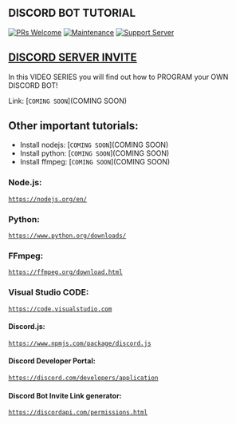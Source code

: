 ## DISCORD BOT TUTORIAL

[![PRs Welcome](https://img.shields.io/badge/PRs-welcome-brightgreen.svg?style=flat-square)](http://makeapullrequest.com)
[![Maintenance](https://img.shields.io/badge/Maintained%3F-yes-green.svg)](https://GitHub.com/HiroTechys/)
[![Support Server](https://img.shields.io/discord/822555368303230996.svg?label=&logo=discord&logoColor=ffffff&color=7389D8&labelColor=6A7EC2)](https://discord.gg/hmqh8ujDR5)

## [**DISCORD SERVER INVITE**](https://discord.gg/hmqh8ujDR5)

In this VIDEO SERIES you will find out how to PROGRAM your OWN DISCORD BOT!

Link: [```COMING SOON```](COMING SOON)

## Other important tutorials:
 - Install nodejs: [```COMING SOON```](COMING SOON)
 - Install python: [```COMING SOON```](COMING SOON)
 - Install ffmpeg: [```COMING SOON```](COMING SOON)


### Node.js:
[```https://nodejs.org/en/```](https://nodejs.org/en/)
### Python:
[```https://www.python.org/downloads/```](https://www.python.org/downloads/)
### FFmpeg:
[```https://ffmpeg.org/download.html```](https://ffmpeg.org/download.html)
### Visual Studio CODE:
[```https://code.visualstudio.com```](https://code.visualstudio.com)

#### Discord.js:
[```https://www.npmjs.com/package/discord.js```](https://www.npmjs.com/package/discord.js)
#### Discord Developer Portal:
[```https://discord.com/developers/application```](https://discord.com/developers/application)
#### Discord Bot Invite Link generator:
[```https://discordapi.com/permissions.html```](https://discordapi.com/permissions.html)
